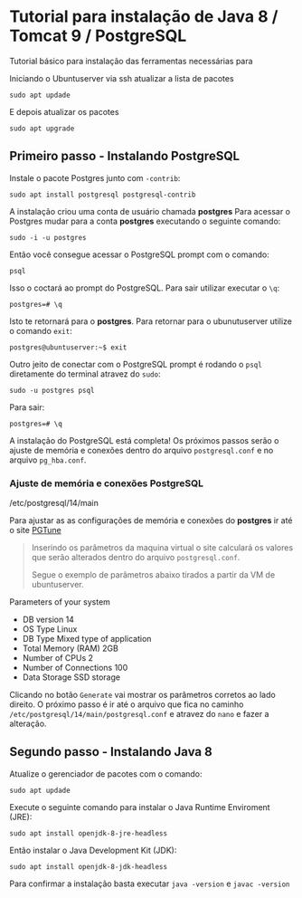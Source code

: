 # Tutorial para instalação de Java 8 / Tomcat 9 / PostgreSQL

Tutorial básico para instalação das ferramentas necessárias para

Iniciando o Ubuntuserver via ssh atualizar a lista de pacotes
```
sudo apt updade
```
E depois atualizar os pacotes
```
sudo apt upgrade
```
## Primeiro passo - Instalando PostgreSQL

Instale o pacote Postgres junto com `-contrib`:
```
sudo apt install postgresql postgresql-contrib
```
A instalação criou uma conta de usuário chamada **postgres**
Para acessar o Postgres mudar para a conta **postgres** executando o seguinte comando:
```
sudo -i -u postgres
```
Então você consegue acessar o PostgreSQL prompt com o comando:
```
psql
```
Isso o coctará ao prompt do PostgreSQL.
Para sair utilizar executar o `\q`:
```
postgres=# \q
```
Isto te retornará para o **postgres**. Para retornar para o ubunutuserver utilize o comando `exit`:
```
postgres@ubuntuserver:~$ exit
```
Outro jeito de conectar com o PostgreSQL prompt é rodando o `psql` diretamente do terminal atravez do `sudo`:
```
sudo -u postgres psql
```
Para sair:
```
postgres=# \q
```
A instalação do PostgreSQL está completa! 
Os próximos passos serão o ajuste de memória e conexões dentro do arquivo `postgresql.conf` e no arquivo `pg_hba.conf`.

### Ajuste de memória e conexões PostgreSQL 

/etc/postgresql/14/main

Para ajustar as as configurações de memória e conexões do **postgres** ir até o site [PGTune](https://pgtune.leopard.in.ua/ "calculadora de ajuste de memória PostgreSQL") 

> Inserindo os parâmetros da maquina virtual o site calculará os valores que serão alterados dentro do arquivo `postgresql.conf`.
>
> Segue o exemplo de parâmetros abaixo tirados a partir da VM de ubuntuserver.

Parameters of your system
- DB version 14
- OS Type Linux
- DB Type Mixed type of application
- Total Memory (RAM) 2GB
- Number of CPUs 2
- Number of Connections 100
- Data Storage SSD storage

Clicando no botão `Generate` vai mostrar os parâmetros corretos ao lado direito.
O próximo passo é ir até o arquivo que fica no caminho `/etc/postgresql/14/main/postgresql.conf` e atravez do `nano` e fazer a alteração.

## Segundo passo - Instalando Java 8

Atualize o gerenciador de pacotes com o comando:
```
sudo apt updade
```
Execute o seguinte comando para instalar o Java Runtime Enviroment (JRE):
```
sudo apt install openjdk-8-jre-headless 
```
Então instalar o Java Development Kit (JDK):
```
sudo apt install openjdk-8-jdk-headless
```
Para confirmar a instalação basta executar `java -version` e `javac -version` 



